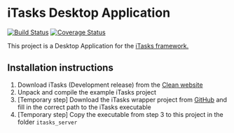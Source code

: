 # iTasks Desktop Application

[![Build Status](https://travis-ci.org/tbeuzenberg/iTasks.svg?branch=communicatie)](https://travis-ci.org/tbeuzenberg/iTasks)
[![Coverage Status](https://coveralls.io/repos/github/tbeuzenberg/iTasks/badge.svg?branch=development)](https://coveralls.io/github/tbeuzenberg/iTasks?branch=development)

This project is a Desktop Application for the [iTasks framework.](http://www.itasks.org/)

## Installation instructions

1. Download iTasks (Development release) from the [Clean website](http://clean.cs.ru.nl/Download_Clean)
2. Unpack and compile the example iTasks project
3. [Temporary step] Download the iTasks wrapper project from [GitHub](https://github.com/nickhidding/itaskstostdio) and fill in the correct path to the iTasks executable
4. [Temporary step] Copy the executable from step 3 to this project in the folder `itasks_server`
